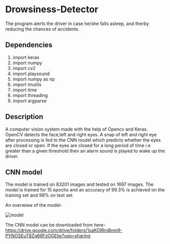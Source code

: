 # Drowsiness-Detector

The program alerts the driver in case he/she falls asleep, and therby reducing the chances of accidents.

## Dependencies
1. import keras
2. import numpy
3. import cv2
4. import playsound
5. import numpy as np
6. import imutils
7. import time
8. import threading
9. import argparse

## Description
A computer vision system made with the help of Opencv and Keras. OpenCV detects the face,left and right eyes. A snap of left and right eye after processing is fed to the CNN model which predicts whether the eyes are closed or open. If the eyes are closed for a long period of time i.e greater than a given threshold then an alarm sound is played to wake up the driver.

## CNN model
The model is trained on 83201 images and tested on 1697 images.
The model is trained for 15 epochs and an accuracy of 99.3% is achieved on the training set and 98% on test set.

An overwiew of the model-

![model](https://user-images.githubusercontent.com/60061712/89419271-cf167d80-d74e-11ea-8c6a-574c28716dea.png)

The CNN model can be downloaded from here-
https://drive.google.com/drive/folders/1saKOIRmBnm9-PYNOSEuT8Zq66FzOGEIw?usp=sharing
